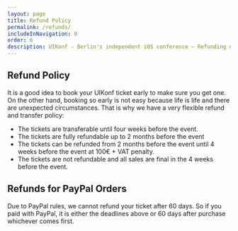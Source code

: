 ```yaml
---
layout: page
title: Refund Policy
permalink: /refunds/
includeInNavigation: 0
order: 6
description: UIKonf - Berlin's independent iOS conference – Refunding or Transferring Tickets
---
```


## Refund Policy

It is a good idea to book your UIKonf ticket early to make sure you get one. On the other hand, booking so early is not easy because life is life and there are unexpected circumstances. That is why we have a very flexible refund and transfer policy:

- The tickets are transferable until four weeks before the event.
- The tickets are fully refundable up to 2 months before the event
- The tickets can be refunded from 2 months before the event until 4 weeks before the event at 100€ + VAT penalty.
- The tickets are not refundable and all sales are final in the 4 weeks before the event.

## Refunds for PayPal Orders 

Due to PayPal rules, we cannot refund your ticket after 60 days. So if you paid with PayPal, it is either the deadlines above or 60 days after purchase whichever comes first. 
